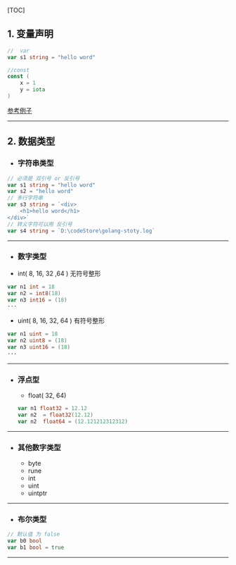 [TOC]

## 1. 变量声明
```go
//  var 
var s1 string = "hello word"

//const 
const (
	x = 1
	y = iota
)
```
[参考例子](./01-variable.go "例子")

------------


## 2. 数据类型
   -  ### 字符串类型
```go
// 必须是 双引号 or 反引号 
var s1 string = "hello word"
var s2 = "hello word"
// 多行字符串
var s3 string = `<div>
	<h1>hello word</h1>
</div>`
// 转义字符可以用 反引号
var s4 string = `D:\codeStore\golang-stoty.log`
```

------------


- ### 数字类型
-  int( 8, 16, 32 ,64 ) 无符号整形

```go
var n1 int = 18
var n2 = int8(18)
var n3 int16 = (18)
···
```

- uint( 8, 16, 32, 64 ) 有符号整形

```go
var n1 uint = 18
var n2 uint8 = (18)
var n3 uint16 = (18)
···
```
------------


- ### 浮点型
	- float( 32, 64)
	```go
	var n1 float32 = 12.12
	var n2  = float32(12.12)
	var n2  float64 = (12.121212312312)
	```

------------


- ### 其他数字类型
	- byte
	- rune
	- int
	- uint
	- uintptr

------------


- ###  布尔类型
```go
// 默认值 为 false
var b0 bool
var b1 bool = true
```

------------


